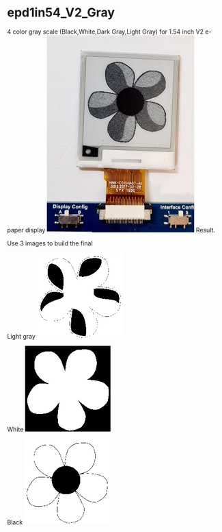 # epd1in54_V2_Gray
4 color gray scale (Black,White,Dark Gray,Light Gray) for 1.54 inch V2 e-paper display
![image](/images/fotoofdisplay1.jpg "image") 
Result.

Use 3 images to build the final

Light gray
![image](/images/imagelight.jpg "image") 

White
![image](/images/imagewhite.jpg "image") 

Black
![image](/images/imageblack.jpg "image") 
